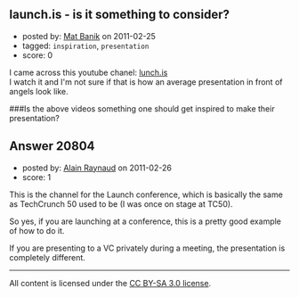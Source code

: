 ## launch.is - is it something to consider?

- posted by: [Mat Banik](https://stackexchange.com/users/-1/6605-mat-banik) on 2011-02-25
- tagged: `inspiration`, `presentation`
- score: 0

I came across this youtube chanel: [lunch.is][1]  
I watch it and I'm not sure if that is how an average presentation in front of angels look like.

###Is the above videos something one should get inspired to make their presentation? 

  [1]: http://youtube.com/launchconf


## Answer 20804

- posted by: [Alain Raynaud](https://stackexchange.com/users/-1/502-alain-raynaud) on 2011-02-26
- score: 1

This is the channel for the Launch conference, which is basically the same as TechCrunch 50 used to be (I was once on stage at TC50).

So yes, if you are launching at a conference, this is a pretty good example of how to do it.

If you are presenting to a VC privately during a meeting, the presentation is completely different.



---

All content is licensed under the [CC BY-SA 3.0 license](https://creativecommons.org/licenses/by-sa/3.0/).
